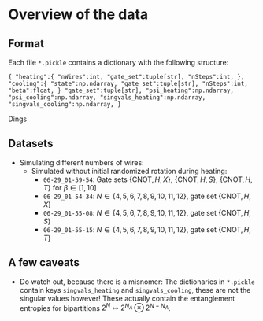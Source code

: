 # Overview of the data

## Format

Each file `*.pickle` contains a dictionary with the following structure:

``
{
    "heating":{
        "nWires":int,
        "gate_set":tuple[str],
        "nSteps":int,
    },
    "cooling":{
        "state":np.ndarray,
        "gate_set":tuple[str],
        "nSteps":int,
        "beta":float,
    }
    "gate_set":tuple[str],
    "psi_heating":np.ndarray,
    "psi_cooling":np.ndarray,
    "singvals_heating":np.ndarray,
    "singvals_cooling":np.ndarray,
}
``

Dings

## Datasets

* Simulating different numbers of wires:
    * Simulated without initial randomized rotation during heating:
        * `06-29_01-59-54`: Gate sets $\{\text{CNOT},H,X\}$, $\{\text{CNOT},H,S\}$, $\{\text{CNOT},H,T\}$ for $\beta\in [1,10]$
        * `06-29_01-54-34`: $N\in\{4,5,6,7,8,9,10,11,12\}$, gate set $\{\text{CNOT},H,X\}$
        * `06-29_01-55-08`: $N\in\{4,5,6,7,8,9,10,11,12\}$, gate set $\{\text{CNOT},H,S\}$
        * `06-29_01-55-15`: $N\in\{4,5,6,7,8,9,10,11,12\}$, gate set $\{\text{CNOT},H,T\}$

## A few caveats

* Do watch out, because there is a misnomer: The dictionaries in `*.pickle` contain keys `singvals_heating` and `singvals_cooling`, these are not the singular values however! These actually contain the entanglement entropies for bipartitions $2^N\mapsto 2^{N_A}\otimes 2^{N-N_A}$.